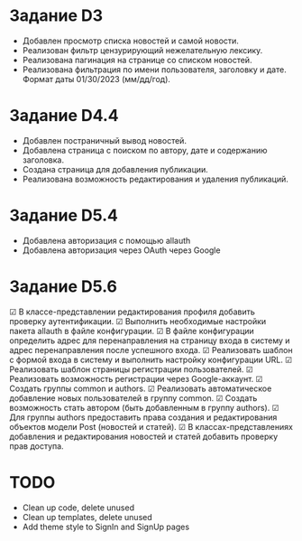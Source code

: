 # Задание D3
- Добавлен просмотр списка новостей и самой новости. 
- Реализован фильтр цензурирующий нежелательную лексику.
- Реализована пагинация на странице со списком новостей.
- Реализована фильтрация по имени пользователя, заголовку и дате. Формат даты 01/30/2023 (мм/дд/год).

# Задание D4.4
- Добавлен постраничный вывод новостей.
- Добавлена страница с поиском по автору, дате и содержанию заголовка.
- Создана страница для добавления публикации.
- Реализована возможность редактирования и удаления публикаций.

# Задание D5.4
- Добавлена авторизация с помощью allauth
- Добавлена авторизация через OAuth через Google

# Задание D5.6
&#9745; В классе-представлении редактирования профиля добавить проверку аутентификации.
&#9745; Выполнить необходимые настройки пакета allauth в файле конфигурации.
&#9745; В файле конфигурации определить адрес для перенаправления на страницу входа в систему и адрес перенаправления после успешного входа.
&#9745; Реализовать шаблон с формой входа в систему и выполнить настройку конфигурации URL.
&#9745; Реализовать шаблон страницы регистрации пользователей.
&#9745; Реализовать возможность регистрации через Google-аккаунт.
&#9745; Создать группы common и authors.
&#9745; Реализовать автоматическое добавление новых пользователей в группу common.
&#9745; Создать возможность стать автором (быть добавленным в группу authors).
&#9745; Для группы authors предоставить права создания и редактирования объектов модели Post (новостей и статей).
&#9745; В классах-представлениях добавления и редактирования новостей и статей добавить проверку прав доступа.


# TODO
- Clean up code, delete unused
- Clean up templates, delete unused
- Add theme style to SignIn and SignUp pages